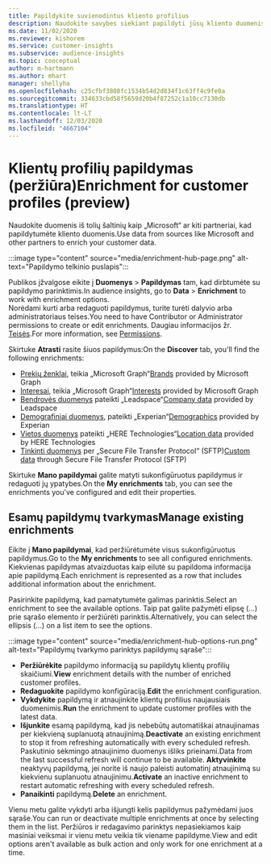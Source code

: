 ```yaml
---
title: Papildykite suvienodintus kliento profilius
description: Naudokite savybes siekiant papildyti jūsų kliento duomenis.
ms.date: 11/02/2020
ms.reviewer: kishorem
ms.service: customer-insights
ms.subservice: audience-insights
ms.topic: conceptual
author: m-hartmann
ms.author: mhart
manager: shellyha
ms.openlocfilehash: c25cfbf3808fc1534b54d2d834f1c63ff4c9fe0a
ms.sourcegitcommit: 334633cbd58f5659d20b4f87252c1a10cc7130db
ms.translationtype: HT
ms.contentlocale: lt-LT
ms.lasthandoff: 12/03/2020
ms.locfileid: "4667104"
---
```

# <a name="enrichment-for-customer-profiles-preview"></a><span data-ttu-id="22881-103">Klientų profilių papildymas (peržiūra)</span><span class="sxs-lookup"><span data-stu-id="22881-103">Enrichment for customer profiles (preview)</span></span>

<span data-ttu-id="22881-104">Naudokite duomenis iš tolių šaltinių kaip „Microsoft“ ar kiti partneriai, kad papildytumėte kliento duomenis.</span><span class="sxs-lookup"><span data-stu-id="22881-104">Use data from sources like Microsoft and other partners to enrich your customer data.</span></span>

:::image type="content" source="media/enrichment-hub-page.png" alt-text="Papildymo telkinio puslapis":::

<span data-ttu-id="22881-106">Publikos įžvalgose eikite į **Duomenys** > **Papildymas** tam, kad dirbtumėte su papildymo parinktimis.</span><span class="sxs-lookup"><span data-stu-id="22881-106">In audience insights, go to **Data** > **Enrichment** to work with enrichment options.</span></span>    
<span data-ttu-id="22881-107">Norėdami kurti arba redaguoti papildymus, turite turėti dalyvio arba administratoriaus teises.</span><span class="sxs-lookup"><span data-stu-id="22881-107">You need to have Contributor or Administrator permissions to create or edit enrichments.</span></span> <span data-ttu-id="22881-108">Daugiau informacijos žr. [Teisės](permissions.md).</span><span class="sxs-lookup"><span data-stu-id="22881-108">For more information, see [Permissions](permissions.md).</span></span>

<span data-ttu-id="22881-109">Skirtuke **Atrasti** rasite šiuos papildymus:</span><span class="sxs-lookup"><span data-stu-id="22881-109">On the **Discover** tab, you'll find the following enrichments:</span></span>

- <span data-ttu-id="22881-110">[Prekių ženklai](enrichment-microsoft-graph.md), teikia „Microsoft Graph“</span><span class="sxs-lookup"><span data-stu-id="22881-110">[Brands](enrichment-microsoft-graph.md) provided by Microsoft Graph</span></span>
- <span data-ttu-id="22881-111">[Interesai](enrichment-microsoft-graph.md), teikia „Microsoft Graph“</span><span class="sxs-lookup"><span data-stu-id="22881-111">[Interests](enrichment-microsoft-graph.md) provided by Microsoft Graph</span></span>
- <span data-ttu-id="22881-112">[Bendrovės duomenys](enrichment-leadspace.md) pateikti „Leadspace“</span><span class="sxs-lookup"><span data-stu-id="22881-112">[Company data](enrichment-leadspace.md) provided by Leadspace</span></span>
- <span data-ttu-id="22881-113">[Demografiniai duomenys](enrichment-experian.md), pateikti „Experian“</span><span class="sxs-lookup"><span data-stu-id="22881-113">[Demographics](enrichment-experian.md) provided by Experian</span></span>
- <span data-ttu-id="22881-114">[Vietos duomenys](enrichment-here.md) pateikti „HERE Technologies“</span><span class="sxs-lookup"><span data-stu-id="22881-114">[Location data](enrichment-here.md) provided by HERE Technologies</span></span>
- <span data-ttu-id="22881-115">[Tinkinti duomenys](enrichment-SFTP-custom-import.md) per „Secure File Transfer Protocol“ (SFTP)</span><span class="sxs-lookup"><span data-stu-id="22881-115">[Custom data](enrichment-SFTP-custom-import.md) through Secure File Transfer Protocol (SFTP)</span></span>

<span data-ttu-id="22881-116">Skirtuke **Mano papildymai** galite matyti sukonfigūruotus papildymus ir redaguoti jų ypatybes.</span><span class="sxs-lookup"><span data-stu-id="22881-116">On the **My enrichments** tab, you can see the enrichments you've configured and edit their properties.</span></span>

## <a name="manage-existing-enrichments"></a><span data-ttu-id="22881-117">Esamų papildymų tvarkymas</span><span class="sxs-lookup"><span data-stu-id="22881-117">Manage existing enrichments</span></span>

<span data-ttu-id="22881-118">Eikite į **Mano papildymai**, kad peržiūrėtumėte visus sukonfigūruotus papildymus.</span><span class="sxs-lookup"><span data-stu-id="22881-118">Go to the **My enrichments** to see all configured enrichments.</span></span> <span data-ttu-id="22881-119">Kiekvienas papildymas atvaizduotas kaip eilutė su papildoma informacija apie papildymą.</span><span class="sxs-lookup"><span data-stu-id="22881-119">Each enrichment is represented as a row that includes additional information about the enrichment.</span></span>

<span data-ttu-id="22881-120">Pasirinkite papildymą, kad pamatytumėte galimas parinktis.</span><span class="sxs-lookup"><span data-stu-id="22881-120">Select an enrichment to see the available options.</span></span> <span data-ttu-id="22881-121">Taip pat galite pažymėti elipsę (...) prie sąrašo elemento ir peržiūrėti parinktis.</span><span class="sxs-lookup"><span data-stu-id="22881-121">Alternatively, you can select the ellipsis (...) on a list item to see the options.</span></span>

:::image type="content" source="media/enrichment-hub-options-run.png" alt-text="Papildymų tvarkymo parinktys papildymų sąraše":::

- <span data-ttu-id="22881-123">**Peržiūrėkite** papildymo informaciją su papildytų klientų profilių skaičiumi.</span><span class="sxs-lookup"><span data-stu-id="22881-123">**View** enrichment details with the number of enriched customer profiles.</span></span>
- <span data-ttu-id="22881-124">**Redaguokite** papildymo konfigūraciją.</span><span class="sxs-lookup"><span data-stu-id="22881-124">**Edit** the enrichment configuration.</span></span>
- <span data-ttu-id="22881-125">**Vykdykite** papildymą ir atnaujinkite klientų profilius naujausiais duomenimis.</span><span class="sxs-lookup"><span data-stu-id="22881-125">**Run** the enrichment to update customer profiles with the latest data.</span></span>
- <span data-ttu-id="22881-126">**Išjunkite** esamą papildymą, kad jis nebebūtų automatiškai atnaujinamas per kiekvieną suplanuotą atnaujinimą.</span><span class="sxs-lookup"><span data-stu-id="22881-126">**Deactivate** an existing enrichment to stop it from refreshing automatically with every scheduled refresh.</span></span> <span data-ttu-id="22881-127">Paskutinio sėkmingo atnaujinimo duomenys išliks prieinami.</span><span class="sxs-lookup"><span data-stu-id="22881-127">Data from the last successful refresh will continue to be available.</span></span> <span data-ttu-id="22881-128">**Aktyvinkite** neaktyvų papildymą, jei norite iš naujo paleisti automatinį atnaujinimą su kiekvienu suplanuotu atnaujinimu.</span><span class="sxs-lookup"><span data-stu-id="22881-128">**Activate** an inactive enrichment to restart automatic refreshing with every scheduled refresh.</span></span>
- <span data-ttu-id="22881-129">**Panaikinti** papildymą.</span><span class="sxs-lookup"><span data-stu-id="22881-129">**Delete** an enrichment.</span></span>

<span data-ttu-id="22881-130">Vienu metu galite vykdyti arba išjungti kelis papildymus pažymėdami juos sąraše.</span><span class="sxs-lookup"><span data-stu-id="22881-130">You can run or deactivate multiple enrichments at once by selecting them in the list.</span></span> <span data-ttu-id="22881-131">Peržiūros ir redagavimo parinktys nepasiekiamos kaip masiniai veiksmai ir vienu metu veikia tik viename papildyme.</span><span class="sxs-lookup"><span data-stu-id="22881-131">View and edit options aren't available as bulk action and only work for one enrichment at a time.</span></span>
